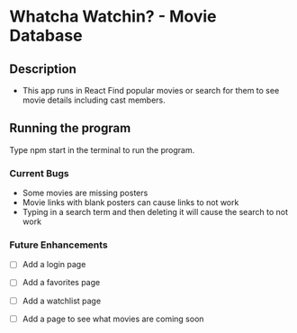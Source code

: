 # Whatcha Watchin? - Movie Database

## Description
* This app runs in React
Find popular movies or search for them to see movie details including cast members.

## Running the program

Type npm start in the terminal to run the program.

### Current Bugs
- Some movies are missing posters
- Movie links with blank posters can cause links to not work
- Typing in a search term and then deleting it will cause the search to not work

### Future Enhancements
- [ ] Add a login page
- [ ] Add a favorites page
- [ ] Add a watchlist page
- [ ] Add a page to see what movies are coming soon

